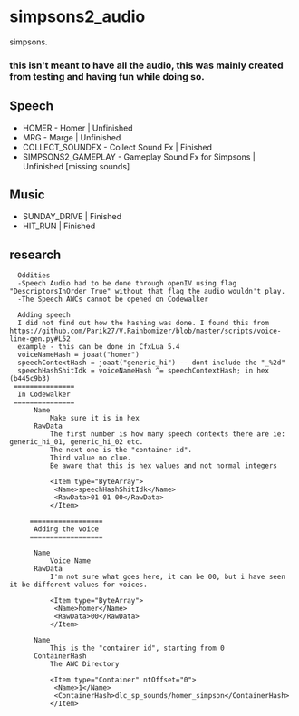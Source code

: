 # simpsons2_audio
simpsons.

### this isn't meant to have all the audio, this was mainly created from testing and having fun while doing so.

## Speech
* HOMER - Homer | Unfinished
* MRG - Marge | Unfinished
* COLLECT_SOUNDFX - Collect Sound Fx | Finished
* SIMPSONS2_GAMEPLAY - Gameplay Sound Fx for Simpsons | Unfinished [missing sounds]

## Music
* SUNDAY_DRIVE | Finished
* HIT_RUN | Finished

## research
```
  Oddities
  -Speech Audio had to be done through openIV using flag "DescriptorsInOrder True" without that flag the audio wouldn't play.
  -The Speech AWCs cannot be opened on Codewalker
  
  Adding speech
  I did not find out how the hashing was done. I found this from https://github.com/Parik27/V.Rainbomizer/blob/master/scripts/voice-line-gen.py#L52
  example - this can be done in CfxLua 5.4
  voiceNameHash = joaat("homer")
  speechContextHash = joaat("generic_hi") -- dont include the "_%2d"
  speechHashShitIdk = voiceNameHash ^= speechContextHash; in hex (b445c9b3)
 ===============
  In Codewalker
 ===============
      Name
          Make sure it is in hex
      RawData
          The first number is how many speech contexts there are ie: generic_hi_01, generic_hi_02 etc.
          The next one is the "container id". 
          Third value no clue. 
          Be aware that this is hex values and not normal integers
      
          <Item type="ByteArray">
           <Name>speechHashShitIdk</Name> 
           <RawData>01 01 00</RawData>
          </Item>

     ==================
      Adding the voice
     ==================

      Name
          Voice Name
      RawData
          I'm not sure what goes here, it can be 00, but i have seen it be different values for voices.

          <Item type="ByteArray">
           <Name>homer</Name>
           <RawData>00</RawData>
          </Item>

      Name
          This is the "container id", starting from 0
      ContainerHash
          The AWC Directory

          <Item type="Container" ntOffset="0">
           <Name>1</Name> 
           <ContainerHash>dlc_sp_sounds/homer_simpson</ContainerHash>
          </Item>
```
